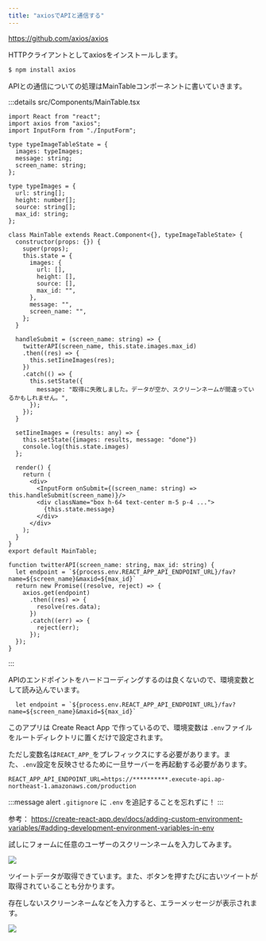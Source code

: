 ```yaml
---
title: "axiosでAPIと通信する"
---
```




https://github.com/axios/axios

HTTPクライアントとしてaxiosをインストールします。

~~~sh
$ npm install axios
~~~

APIとの通信についての処理はMainTableコンポーネントに書いていきます。

:::details src/Components/MainTable.tsx
~~~ts:src/Components/MainTable.tsx
import React from "react";
import axios from "axios";
import InputForm from "./InputForm";

type typeImageTableState = {
  images: typeImages;
  message: string;
  screen_name: string;
};

type typeImages = {
  url: string[];
  height: number[];
  source: string[];
  max_id: string;
};

class MainTable extends React.Component<{}, typeImageTableState> {
  constructor(props: {}) {
    super(props);
    this.state = {
      images: {
        url: [],
        height: [],
        source: [],
        max_id: "",
      },
      message: "",
      screen_name: "",
    };
  }

  handleSubmit = (screen_name: string) => {
    twitterAPI(screen_name, this.state.images.max_id)
    .then((res) => {
      this.setIineImages(res);
    })
    .catch(() => {
      this.setState({
        message: "取得に失敗しました。データが空か、スクリーンネームが間違っているかもしれません。",
      });
    });
  }

  setIineImages = (results: any) => {
    this.setState({images: results, message: "done"})
    console.log(this.state.images)
  };
  
  render() {
    return (
      <div>
        <InputForm onSubmit={(screen_name: string) => this.handleSubmit(screen_name)}/>
        <div className="box h-64 text-center m-5 p-4 ...">
          {this.state.message}
        </div>
      </div>
    );
  }
}
export default MainTable;

function twitterAPI(screen_name: string, max_id: string) {
  let endpoint = `${process.env.REACT_APP_API_ENDPOINT_URL}/fav?name=${screen_name}&maxid=${max_id}`
  return new Promise((resolve, reject) => {
    axios.get(endpoint)
      .then((res) => {
        resolve(res.data);
      })
      .catch((err) => {
        reject(err);
      });
  });
}
~~~
:::

APIのエンドポイントをハードコーディングするのは良くないので、環境変数として読み込んでいます。

~~~ts:src/Components/MainTable.tsx
  let endpoint = `${process.env.REACT_APP_API_ENDPOINT_URL}/fav?name=${screen_name}&maxid=${max_id}`
~~~

このアプリは Create React App で作っているので、環境変数は `.env`ファイルをルートディレクトリに置くだけで設定されます。

ただし変数名は`REACT_APP_`をプレフィックスにする必要があります。また、`.env`設定を反映させるために一旦サーバーを再起動する必要があります。

~~~env:.env
REACT_APP_API_ENDPOINT_URL=https://**********.execute-api.ap-northeast-1.amazonaws.com/production
~~~

:::message alert
`.gitignore` に `.env` を追記することを忘れずに！
:::


参考：
https://create-react-app.dev/docs/adding-custom-environment-variables/#adding-development-environment-variables-in-env



試しにフォームに任意のユーザーのスクリーンネームを入力してみます。

![](https://storage.googleapis.com/zenn-user-upload/bsvfxmu2xdt90np3vzhuddhzipxn)

ツイートデータが取得できています。また、ボタンを押すたびに古いツイートが取得されていることも分かります。

存在しないスクリーンネームなどを入力すると、エラーメッセージが表示されます。

![](https://storage.googleapis.com/zenn-user-upload/um8mzfshwzlezw7778hdp4gbt01s)
